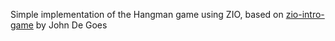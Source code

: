 Simple implementation of the Hangman game using ZIO, based on [zio-intro-game](https://github.com/jdegoes/zio-intro-game/blob/master/src/main/scala/net/degoes/zio/Workshop.scala#L870)
by John De Goes